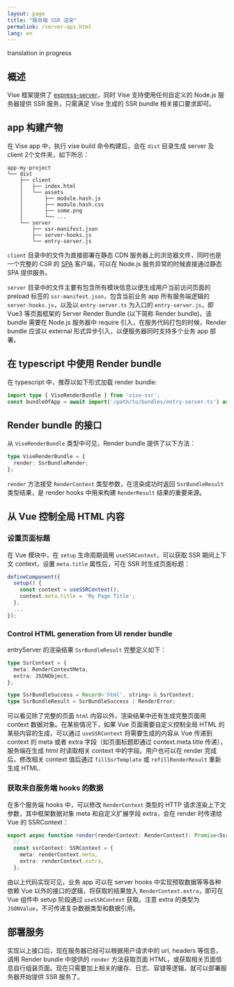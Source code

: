 ```yaml
---
layout: page
title: "服务端 SSR 渲染"
permalink: /server-api.html
lang: en
---
```

translation in progress
## 概述
Vise 框架提供了 [express-server](https://github.com/stauren/vise-ssr/blob/main/packages/express-server)，同时 Vise 支持使用任何自定义的 Node.js 服务器提供 SSR 服务，只需满足 Vise 生成的 SSR bundle 相关接口要求即可。

## app 构建产物
在 Vise app 中，执行 vise build 命令构建后，会在 `dist` 目录生成 server 及 client 2个文件夹，如下所示：
```shell
app-my-project
└── dist
    ├── client
    │   ├── index.html
    │   └── assets
    │       ├── module.hash.js
    │       ├── module.hash.css
    │       ├── some.png
    │       └── ...
    └── server
        ├── ssr-manifest.json
        ├── server-hooks.js
        └── entry-server.js
```
`client` 目录中的文件为直接部署在静态 CDN 服务器上的浏览器文件，同时也是一个完整的 CSR 的 [SPA](https://en.wikipedia.org/wiki/Single-page_application) 客户端，可以在 Node.js 服务异常的时候直接通过静态 SPA 提供服务。

`server` 目录中的文件主要有包含所有模块信息以便生成用户当前访问页面的 preload 标签的 `ssr-manifest.json`，包含当前业务 app 所有服务端逻辑的 `server-hooks.js`，以及以 `entry-server.ts` 为入口的 `entry-server.js`，即 Vue3 等页面框架的 Server Render Bundle (以下简称 Render bundle)，该 bundle 需要在 Node.js 服务器中 require 引入，在服务代码打包的时候，Render bundle 应该以 external 形式异步引入，以便服务器同时支持多个业务 app 部署。

## 在 typescript 中使用 Render bundle
在 typescript 中，推荐以如下形式加载 render bundle:
```typescript
import type { ViseRenderBundle } from 'vise-ssr';
const bundleOfApp = await import('/path/to/bundles/entry-server.ts') as ViseRenderBundle;
```
## Render bundle 的接口
从 `ViseRenderBundle` 类型中可见，Render bundle 提供了以下方法：
```typescript
type ViseRenderBundle = {
  render: SsrBundleRender;
};
```
`render` 方法接受 `RenderContext` 类型参数，在渲染成功时返回 `SsrBundleResult` 类型结果，是 render hooks 中用来构建 `RenderResult` 结果的重要来源。

## 从 Vue 控制全局 HTML 内容
### 设置页面标题
在 Vue 模块中，在 `setup` 生命周期调用 `useSSRContext`，可以获取 SSR 期间上下文 context，设置 `meta.title` 属性后，可在 SSR 时生成页面标题：
```typescript
defineComponent({
  setup() {
    const context = useSSRContext();
    context.meta.title = 'My Page Title';
  },
  ...
});
```

### Control HTML generation from UI render bundle
entryServer 的渲染结果 `SsrBundleResult` 完整定义如下：
```typescript
type SsrContext = {
  meta: RenderContextMeta,
  extra: JSONObject,
};

type SsrBundleSuccess = Record<'html', string> & SsrContext;
type SsrBundleResult = SsrBundleSuccess | RenderError;
```

可以看见除了完整的页面 `html` 内容以外，渲染结果中还有生成完整页面用 context 数据对象。在某些情况下，如果 Vue 页面需要自定义控制全局 HTML 的某些内容的生成，可以通过 `useSSRContext` 将需要生成的内容从 Vue 传递到 context 的 meta 或者 extra 字段（如页面标题即通过 context.meta.title 传递），服务端在生成 html 时读取相关 context 中的字段。用户也可以在 render 完成后，修改相关 context 值后通过 `fillSsrTemplate` 或 `refillRenderResult` 重新生成 HTML.

### 获取来自服务端 hooks 的数据
在多个服务端 hooks 中，可以修改 `RenderContext` 类型的 HTTP 请求渲染上下文参数，其中框架数据对象 meta 和自定义扩展字段 extra，会在 render 时传递给 Vue 的 SSRContext：
```typescript
export async function render(renderContext: RenderContext): Promise<SsrBundleResult> {
  // ...
  const ssrContext: SSRContext = {
    meta: renderContext.meta,
    extra: renderContext.extra,
  };
```
由以上代码实现可见，业务 app 可以在 server hooks 中实现预取数据等等各种依赖 Vue 以外的接口的逻辑，将获取的结果放入 `RenderContext.extra`，即可在 Vue 组件中 setup 阶段通过 `useSSRContext` 获取。注意 extra 的类型为 `JSONValue`，不可传递复杂数据类型和数据引用。

## 部署服务
实现以上接口后，现在服务器已经可以根据用户请求中的 url, headers 等信息，调用 Render bundle 中提供的 `render` 方法获取页面 HTML，或获取相关页面信息自行组装页面。现在只需要加上相关的缓存、日志、容错等逻辑，就可以部署服务器开始提供 SSR 服务了。
